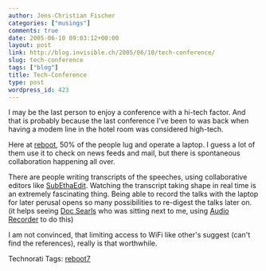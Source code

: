 ```yaml
---
author: Jens-Christian Fischer
categories: ["musings"]
comments: true
date: 2005-06-10 09:03:12+00:00
layout: post
link: http://blog.invisible.ch/2005/06/10/tech-conference/
slug: tech-conference
tags: ["blog"]
title: Tech-Conference
type: post
wordpress_id: 423
---
```



I may be the last person to enjoy a conference with a hi-tech factor. And that is probably because the last conference I've been to was back when having a modem line in the hotel room was considered high-tech.



Here at [reboot](http://reboot.dk/reboot7/show/HomePage), 50% of the people lug and operate a laptop. I guess a lot of them use it to check on news feeds and mail, but there is spontaneous collaboration happening all over. 



There are people writing transcripts of the speeches, using collaborative editors like [SubEthaEdit](http://www.codingmonkeys.de/subethaedit/). Watching the transcript taking shape in real time is an extremely fascinating thing. Being able to record the talks with the laptop for later perusal opens so many possibilities to re-digest the talks later on. (it helps seeing [Doc Searls](http://doc.weblogs.com/) who was sitting next to me, using [Audio Recorder](http://www.versiontracker.com/dyn/moreinfo/macosx/17392) to do this)



I am not convinced, that limiting access to WiFi like other's suggest (can't find the references), really is that worthwhile. 


Technorati Tags: [reboot7](http://technorati.com/tag/reboot7)

